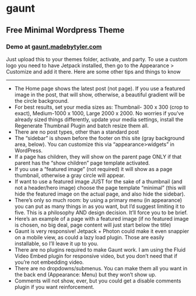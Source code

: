 # gaunt
## Free Minimal Wordpress Theme
### Demo at [gaunt.madebytyler.com](https://gaunt.madebytyler.com)

Just upload this to your themes folder, activate, and party. To use a custom logo you need to have Jetpack installed, then go to the Appearance > Customize and add it there. Here are some other tips and things to know

***

* The Home page shows the latest post (not page). If you use a featured image in the post, that will show, otherwise, a beautiful gradient will be the circle background.
* For best results, set your media sizes as: Thumbnail- 300  x 300 (crop to exact), Medium-1000 x 1000, Large 2000 x 2000. No worries if you’ve already sized things differently, update your media settings, install the Regenerate Thumbnail Plugin and batch resize them all.
* There are no post types, other than a standard post
* The “sidebar” is shown before the footer on this site (gray background area, below). You can customize this via “appearance>widgets” in WordPress.
* If a page has children, they will show on the parent page ONLY if that parent has the “show children” page template activated.
* If you use a “featured image” (not required) it will show as a page thumbnail, otherwise a gray circle will appear.
* If want to use a featured image JUST for the sake of a thumbnail (and not a header/hero image) choose the page template “minimal” (this will hide the featured image on the actual page, and also hide the sidebar).
* There’s only so much room: by using a primary menu (in appearance) you can put as many things in as you want, but I’d suggest limiting it to five. This is a philosophy AND design decision. It’ll force you to be brief.
* Here’s an example of a page with a featured image (if no featured image is chosen, no big deal, page content will just start below the title)
* Gaunt is very responsive!  Jetpack + Photon could make it even snappier on a mobile view, as could a lazy load plugin. Those are easily installable, so I’ll leave it up to you.
* There are no plugins required to make Gaunt work. I am using the Fluid Video Embed plugin for responsive video, but you don’t need that if you’re not embedding video.
* There are no dropdowns/submenus. You can make them all you want in the back end (Appearance: Menu) but they won’t show up.
* Comments will not show, ever, but you could get a disable comments plugin if you want reinforcement.
